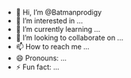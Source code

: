 - 👋 Hi, I’m @Batmanprodigy
- 👀 I’m interested in ...
- 🌱 I’m currently learning ...
- 💞️ I’m looking to collaborate on ...
- 📫 How to reach me ...
- 😄 Pronouns: ...
- ⚡ Fun fact: ...

<!---
Batmanprodigy/Batmanprodigy is a ✨ special ✨ repository because its `README.md` (this file) appears on your GitHub profile.
You can click the Preview link to take a look at your changes.
--->
